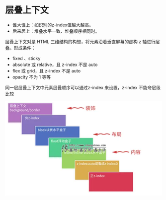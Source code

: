 # 层叠上下文

- 谁大谁上：如识别的z-index值越大越高。
- 后来居上：堆叠水平一致、堆叠顺序相同时。

层叠上下文对是 HTML 三维结构的构想，将元素沿着垂直屏幕的虚构 z 轴进行层叠。形成条件：

- fixed 、sticky
- absolute 或 relative，且 z-index 不是 auto
- flex 或 grid，且 z-index 不是 auto
- opacity 不为 1 等等

同一层层叠上下文中元素层叠顺序可以通过z-index 来设置，z-index 不能夸层级比较

![](../assets/层叠上下文-20240717004025932.jpg)